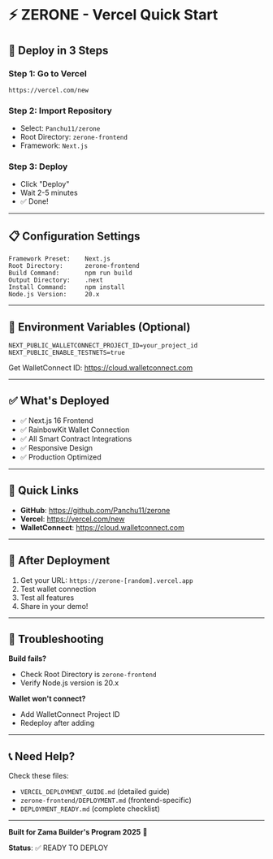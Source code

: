 # ⚡ ZERONE - Vercel Quick Start

## 🚀 **Deploy in 3 Steps**

### **Step 1: Go to Vercel**
```
https://vercel.com/new
```

### **Step 2: Import Repository**
- Select: `Panchu11/zerone`
- Root Directory: `zerone-frontend`
- Framework: `Next.js`

### **Step 3: Deploy**
- Click "Deploy"
- Wait 2-5 minutes
- ✅ Done!

---

## 📋 **Configuration Settings**

```
Framework Preset:    Next.js
Root Directory:      zerone-frontend
Build Command:       npm run build
Output Directory:    .next
Install Command:     npm install
Node.js Version:     20.x
```

---

## 🔑 **Environment Variables (Optional)**

```env
NEXT_PUBLIC_WALLETCONNECT_PROJECT_ID=your_project_id
NEXT_PUBLIC_ENABLE_TESTNETS=true
```

Get WalletConnect ID: https://cloud.walletconnect.com

---

## ✅ **What's Deployed**

- ✅ Next.js 16 Frontend
- ✅ RainbowKit Wallet Connection
- ✅ All Smart Contract Integrations
- ✅ Responsive Design
- ✅ Production Optimized

---

## 🔗 **Quick Links**

- **GitHub**: https://github.com/Panchu11/zerone
- **Vercel**: https://vercel.com/new
- **WalletConnect**: https://cloud.walletconnect.com

---

## 🎯 **After Deployment**

1. Get your URL: `https://zerone-[random].vercel.app`
2. Test wallet connection
3. Test all features
4. Share in your demo!

---

## 🐛 **Troubleshooting**

**Build fails?**
- Check Root Directory is `zerone-frontend`
- Verify Node.js version is 20.x

**Wallet won't connect?**
- Add WalletConnect Project ID
- Redeploy after adding

---

## 📞 **Need Help?**

Check these files:
- `VERCEL_DEPLOYMENT_GUIDE.md` (detailed guide)
- `zerone-frontend/DEPLOYMENT.md` (frontend-specific)
- `DEPLOYMENT_READY.md` (complete checklist)

---

**Built for Zama Builder's Program 2025** 🔐

**Status**: ✅ READY TO DEPLOY

